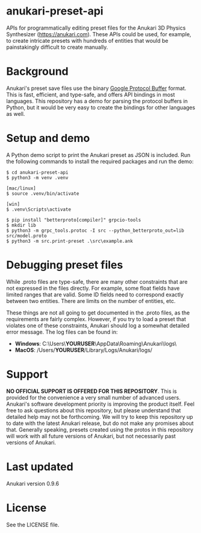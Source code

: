 # anukari-preset-api
APIs for programmatically editing preset files for the Anukari 3D Physics
Synthesizer (https://anukari.com). These APIs could be used, for example, to
create intricate presets with hundreds of entities that would be painstakingly
difficult to create manually.

# Background
Anukari's preset save files use the binary
[Google Protocol Buffer](https://protobuf.dev/) format. This is fast, efficient,
and type-safe, and offers API bindings in most languages. This repository has
a demo for parsing the protocol buffers in Python, but it would be very easy
to create the bindings for other languages as well.

# Setup and demo
A Python demo script to print the Anukari preset as JSON is included. Run the
following commands to install the required packages and run the demo:

```
$ cd anukari-preset-api
$ python3 -m venv .venv

[mac/linux]
$ source .venv/bin/activate

[win]
$ .venv\Scripts\activate

$ pip install "betterproto[compiler]" grpcio-tools
$ mkdir lib
$ python3 -m grpc_tools.protoc -I src --python_betterproto_out=lib src/model.proto
$ python3 -m src.print-preset .\src\example.ank
```

# Debugging preset files
While .proto files are type-safe, there are many other constraints that are not
expressed in the files directly. For example, some float fields have limited
ranges that are valid. Some ID fields need to correspond exactly between two
entities. There are limits on the number of entities, etc.

These things are not all going to get documented in the .proto files, as the
requirements are fairly complex. However, if you try to load a preset that
violates one of these constraints, Anukari should log a somewhat detailed error
message. The log files can be found in:

* **Windows**: C:\Users\\**YOURUSER**\AppData\Roaming\Anukari\logs\
* **MacOS**: /Users/**YOURUSER**/Library/Logs/Anukari/logs/

# Support
**NO OFFICIAL SUPPORT IS OFFERED FOR THIS REPOSITORY**. This is provided for
the convenience a very small number of advanced users. Anukari's software
development priority is improving the product itself. Feel free to ask questions
about this repository, but please understand that detailed help may not be
forthcoming. We will try to keep this repository up to date with the latest
Anukari release, but do not make any promises about that. Generally speaking,
presets created using the protos in this repository will work with all future
versions of Anukari, but not necessarily past versions of Anukari.

# Last updated
Anukari version 0.9.6

# License
See the LICENSE file.
